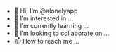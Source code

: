 - 👋 Hi, I’m @alonelyapp
- 👀 I’m interested in ...
- 🌱 I’m currently learning ...
- 💞️ I’m looking to collaborate on ...
- 📫 How to reach me ...

<!---
alonelyapp/alonelyapp is a ✨ special ✨ repository because its `README.md` (this file) appears on your GitHub profile.
You can click the Preview link to take a look at your changes.
--->
